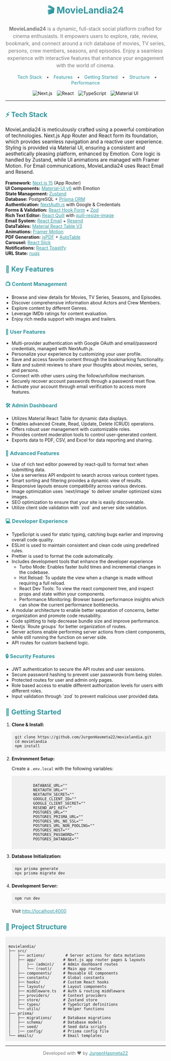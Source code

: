 <div align="center">
  <h1 style="color: #30969f;">🎬 MovieLandia24</h1>

  <p align="center" style="font-size: 1.1em; color: #777; line-height: 1.5;">
    <strong>MovieLandia24</strong> is a dynamic, full-stack social platform crafted for cinema enthusiasts. It empowers users to explore, rate, review, bookmark, and connect around a rich database of movies, TV series, persons, crew members, seasons, and episodes. Enjoy a seamless experience with interactive features that enhance your engagement with the world of cinema.
  </p>

  <p align="center" style="font-size: 1.05em; color: #555;">
    <a href="#tech-stack" style="margin: 0 10px; color: #30969f; text-decoration: none;">Tech Stack</a> •
    <a href="#key-features" style="margin: 0 10px; color: #30969f; text-decoration: none;">Features</a> •
    <a href="#getting-started" style="margin: 0 10px; color: #30969f; text-decoration: none;">Getting Started</a> •
    <a href="#project-structure" style="margin: 0 10px; color: #30969f; text-decoration: none;">Structure</a> •
     <a href="#performance-improvements" style="margin: 0 10px; color: #30969f; text-decoration: none;">Performance</a>
  </p>

  <p align="center">
    <img src="https://img.shields.io/badge/Next.js-15-black?style=flat-square&logo=next.js" alt="Next.js" style="margin: 0 5px;"/>
    <img src="https://img.shields.io/badge/React-19-blue?style=flat-square&logo=react" alt="React" style="margin: 0 5px;"/>
    <img src="https://img.shields.io/badge/TypeScript-5-blue?style=flat-square&logo=typescript" alt="TypeScript" style="margin: 0 5px;"/>
    <img src="https://img.shields.io/badge/MUI-6-blue?style=flat-square&logo=mui" alt="Material UI" style="margin: 0 5px;"/>
  </p>
</div>

---

<h2 style="color:#30969f;" id="tech-stack">⚡ Tech Stack</h2>
<p style="font-size:1.1em;">
  MovieLandia24 is meticulously crafted using a powerful combination of technologies. Next.js App Router and React form its foundation, which provides seamless navigation and a reactive user experience. Styling is provided via Material UI, ensuring a consistent and aesthetically pleasing platform, enhanced by Emotion. Core logic is handled by Zustand, while UI animations are managed with Framer Motion. For Email communications, MovieLandia24 uses React Email and Resend.
</p>
  <ul style="list-style-type: none; padding-left: 0;">
        <li><strong>Framework:</strong> <a href="https://nextjs.org/" style="color:#30969f;" target="_blank">Next.js 15</a> (App Router)</li>
        <li><strong>UI Components:</strong> <a href="https://mui.com/" style="color:#30969f;" target="_blank">Material-UI v6</a> with Emotion</li>
        <li><strong>State Management:</strong> <a href="https://github.com/pmndrs/zustand" style="color:#30969f;" target="_blank">Zustand</a></li>
        <li><strong>Database:</strong> PostgreSQL + <a href="https://www.prisma.io/" style="color:#30969f;" target="_blank">Prisma ORM</a></li>
        <li><strong>Authentication:</strong> <a href="https://next-auth.js.org/" style="color:#30969f;" target="_blank">NextAuth.js</a> with Google & Credentials</li>
        <li><strong>Forms & Validation:</strong> <a href="https://react-hook-form.com/" style="color:#30969f;" target="_blank">React Hook Form</a> + <a href="https://zod.dev/" style="color:#30969f;" target="_blank">Zod</a></li>
         <li><strong>Rich Text Editor:</strong> <a href="https://github.com/zenoamaro/react-quill" style="color:#30969f;" target="_blank">React Quill</a> with <a href="https://www.npmjs.com/package/quill-resize-image" style="color:#30969f;" target="_blank">quill-resize-image</a></li>
        <li><strong>Email System:</strong> <a href="https://react.email/" style="color:#30969f;" target="_blank">React Email</a> + <a href="https://resend.com/" style="color:#30969f;" target="_blank">Resend</a></li>
        <li><strong>DataTables:</strong> <a href="https://www.material-react-table.com/" style="color:#30969f;" target="_blank">Material React Table V3</a></li>
        <li><strong>Animations:</strong> <a href="https://www.framer.com/motion/" style="color:#30969f;" target="_blank">Framer Motion</a></li>
        <li><strong>PDF Generation:</strong> <a href="https://github.com/parallax/jsPDF" style="color:#30969f;" target="_blank">jsPDF</a> + <a href="https://github.com/simonbengtsson/jsPDF-AutoTable" style="color:#30969f;" target="_blank">AutoTable</a></li>
        <li><strong>Carousel:</strong> <a href="https://react-slick.neostack.com/" style="color:#30969f;" target="_blank">React Slick</a></li>
        <li><strong>Notifications:</strong> <a href="https://fkhadra.github.io/react-toastify/" style="color:#30969f;" target="_blank">React Toastify</a></li>
         <li><strong>URL State:</strong> <a href="https://www.npmjs.com/package/nuqs" style="color:#30969f;" target="_blank">nuqs</a></li>
  </ul>

<h2 style="color:#30969f;" id="key-features">🚀 Key Features</h2>

<h3 style="color:#30969f;">📺 Content Management</h3>
 <ul style="list-style-type: disc; padding-left: 20px;">
    <li>Browse and view details for Movies, TV Series, Seasons, and Episodes.</li>
    <li>Discover comprehensive information about Actors and Crew Members.</li>
    <li>Explore content by different Genres.</li>
    <li>Leverage IMDb ratings for content evaluation.</li>
      <li>Enjoy rich media support with images and trailers.</li>
 </ul>

<h3 style="color:#30969f;">👤 User Features</h3>
 <ul style="list-style-type: disc; padding-left: 20px;">
        <li>Multi-provider authentication with Google OAuth and email/password credentials, managed with NextAuth.js.</li>
        <li>Personalize your experience by customizing your user profile.</li>
        <li>Save and access favorite content through the bookmarking functionality.</li>
        <li>Rate and submit reviews to share your thoughts about movies, series, and persons.</li>
        <li>Connect with other users using the follow/unfollow mechanism.</li>
        <li>Securely recover account passwords through a password reset flow.</li>
          <li>Activate your account through email verification to access more features.</li>
 </ul>

<h3 style="color:#30969f;">🛠 Admin Dashboard</h3>
  <ul style="list-style-type: disc; padding-left: 20px;">
        <li>Utilizes Material React Table for dynamic data displays.</li>
        <li>Enables advanced Create, Read, Update, Delete (CRUD) operations.</li>
        <li>Offers robust user management with customizable roles.</li>
        <li>Provides content moderation tools to control user-generated content.</li>
        <li>Exports data to PDF, CSV, and Excel for data reporting and sharing.</li>
  </ul>
  
 <h3 style="color:#30969f;">🎯 Advanced Features</h3>
  <ul style="list-style-type: disc; padding-left: 20px;">
      <li>Use of rich text editor powered by react-quill to format text when submitting data.</li>
        <li>Use a serverless API endpoint to search across various content types.</li>
      <li>Smart sorting and filtering provides a dynamic view of results.</li>
       <li>Responsive layouts ensure compatibility across various devices.</li>
        <li>Image optimization uses `next/image` to deliver smaller optimized sizes images.</li>
     <li>SEO optimization to ensure that your site is easily discoverable.</li>
       <li>Utilize client side validation with `zod` and server side validation.</li>
  </ul>

 <h3 style="color:#30969f;">💻 Developer Experience</h3>
  <ul style="list-style-type: disc; padding-left: 20px;">
      <li>TypeScript is used for static typing, catching bugs earlier and improving overall code quality.</li>
      <li>ESLint is used to maintain consistent and clean code using predefined rules.</li>
      <li>Prettier is used to format the code automatically.</li>
       <li>Includes development tools that enhance the developer experience
         <ul>
             <li>Turbo Mode: Enables faster build times and incremental changes in the codebase.</li>
             <li>Hot Reload: To update the view when a change is made without requiring a full reload.</li>
              <li>React Dev Tools: To view the react component tree, and inspect props and state within your components.</li>
              <li>Performance Monitoring: Browser based performance insights which can show the current performance bottlenecks.</li>
         </ul>
       </li>
        <li>A modular architecture to enable better separation of concerns, better organization and promote code reusability.</li>
       <li>Code splitting to help decrease bundle size and improve performance.</li>
      <li>Nextjs `Route groups` for better organization of routes.</li>
     <li>Server actions enable performing server actions from client components, while still running the function on server side.</li>
    <li> API routes for custom backend logic.</li>
  </ul>

 <h3 style="color:#30969f;">🔒 Security Features</h3>
  <ul style="list-style-type: disc; padding-left: 20px;">
      <li>JWT authentication to secure the API routes and user sessions.</li>
        <li>Secure password hashing to prevent user passwords from being stolen.</li>
        <li>Protected routes for user and admin only pages.</li>
       <li>Role based access to enable different authorization levels for users with different roles.</li>
       <li>Input validation through `zod` to prevent malicious user provided data.</li>
  </ul>

<h2 style="color:#30969f;" id="getting-started">🏁 Getting Started</h2>

<ol style="padding-left: 20px;">
  <li><strong>Clone & Install:</strong>
    <pre style="overflow: auto; background-color:#f0f0f0; padding:10px;"><code>git clone https://github.com/JurgenHasmeta22/movielandia.git
cd movielandia
npm install</code></pre>
  </li>
   <li><strong>Environment Setup:</strong>
    <p>
        Create a <code>.env.local</code> with the following variables:
        </p>
       <pre style="background-color:#f0f0f0; padding:10px; overflow:auto"><code>
        DATABASE_URL=""
        NEXTAUTH_URL=""
        NEXTAUTH_SECRET=""
        GOOGLE_CLIENT_ID=""
        GOOGLE_CLIENT_SECRET=""
        RESEND_API_KEY=""
        POSTGRES_URL=""
        POSTGRES_PRISMA_URL=""
        POSTGRES_URL_NO_SSL=""
        POSTGRES_URL_NON_POOLING=""
        POSTGRES_HOST=""
        POSTGRES_PASSWORD=""
        POSTGRES_DATABASE=""
    </code></pre>
  </li>
   <li><strong>Database Initialization:</strong>
    <pre style="overflow: auto; background-color:#f0f0f0; padding:10px;"><code>npx prisma generate
npx prisma migrate dev</code></pre>
  </li>
   <li><strong>Development Server:</strong>
     <pre style="overflow: auto; background-color:#f0f0f0; padding:10px;"><code>npm run dev</code></pre>
    <p>Visit <a href="http://localhost:4000" style="color:#30969f;" target="_blank">http://localhost:4000</a></p>
  </li>
 </ol>
 <h2 style="color:#30969f;" id="project-structure">📁 Project Structure</h2>

<pre style="overflow: auto; background-color: #f0f0f0; padding: 10px;"><code>
movielandia/
├── src/
│   ├── actions/         # Server actions for data mutations
│   ├── app/            # Next.js app router pages & layouts
│   │   ├── (admin)/    # Admin dashboard routes
│   │   └── (root)/     # Main app routes
│   ├── components/     # Reusable UI components
│   ├── constants/      # Global constants
│   ├── hooks/          # Custom React hooks
│   ├── layouts/        # Layout components
│   ├── middleware.ts   # Auth & routing middleware
│   ├── providers/      # Context providers
│   ├── store/          # Zustand store
│   ├── types/          # TypeScript definitions
│   └── utils/          # Helper functions
├── prisma/
│   ├── migrations/     # Database migrations
│   ├── schema/         # Database models
│   |── seed/           # Seed data scripts
|   |── config/         # Prisma config file
└── emails/             # Email templates
</code></pre>

---

<div align="center">
  <p style="color: #777; font-size: 1em;">Developed with ❤️ by <a href="https://github.com/JurgenHasmeta22" style="color:#30969f;">JurgenHasmeta22</a></p>
</div>
